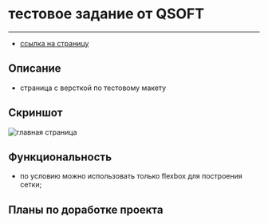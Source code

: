 # тестовое задание от QSOFT
***

- [ссылка на страницу](https://)

## Описание
- страница с версткой по тестовому макету

## Скриншот
![главная страница](https://github.com/NikolayMishaev/test_QSOFT/raw/main/images/readme/main.jpg)
## Функциональность
- по условию можно использовать только flexbox для построения сетки;

## Планы по доработке проекта

